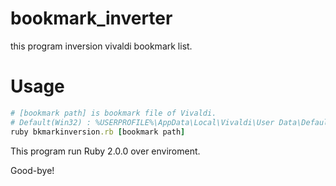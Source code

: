 # bookmark_inverter
this program inversion vivaldi bookmark list.

# Usage

```rb
# [bookmark path] is bookmark file of Vivaldi.  
# Default(Win32) : %USERPROFILE%\AppData\Local\Vivaldi\User Data\Default\Bookmarks
ruby bkmarkinversion.rb [bookmark path]
```

This program run Ruby 2.0.0 over enviroment.

Good-bye!
